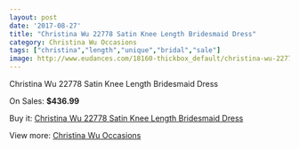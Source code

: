 ```yaml
---
layout: post
date: '2017-08-27'
title: "Christina Wu 22778 Satin Knee Length Bridesmaid Dress"
category: Christina Wu Occasions
tags: ["christina","length","unique","bridal","sale"]
image: http://www.eudances.com/18160-thickbox_default/christina-wu-22778-satin-knee-length-bridesmaid-dress.jpg
---
```

Christina Wu 22778 Satin Knee Length Bridesmaid Dress

On Sales: **$436.99**
<a href="https://www.eudances.com/en/christina-wu-occasions/5298-christina-wu-22778-satin-knee-length-bridesmaid-dress.html"><amp-img layout="responsive" width="600" height="600" src="//www.eudances.com/18160-thickbox_default/christina-wu-22778-satin-knee-length-bridesmaid-dress.jpg" alt="Christina Wu 22778 Satin Knee Length Bridesmaid Dress 0" /></a>
<a href="https://www.eudances.com/en/christina-wu-occasions/5298-christina-wu-22778-satin-knee-length-bridesmaid-dress.html"><amp-img layout="responsive" width="600" height="600" src="//www.eudances.com/18161-thickbox_default/christina-wu-22778-satin-knee-length-bridesmaid-dress.jpg" alt="Christina Wu 22778 Satin Knee Length Bridesmaid Dress 1" /></a>

Buy it: [Christina Wu 22778 Satin Knee Length Bridesmaid Dress](https://www.eudances.com/en/christina-wu-occasions/5298-christina-wu-22778-satin-knee-length-bridesmaid-dress.html "Christina Wu 22778 Satin Knee Length Bridesmaid Dress")

View more: [Christina Wu Occasions](https://www.eudances.com/en/59-christina-wu-occasions "Christina Wu Occasions")